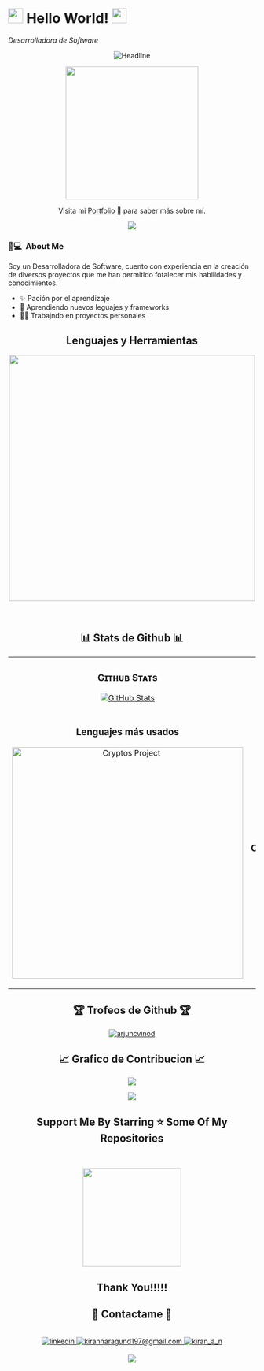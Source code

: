 <!--Header Name-->
# <img src="https://emojis.slackmojis.com/emojis/images/1531849430/4246/blob-sunglasses.gif?1531849430" width="30"/> Hello World! <img src="https://raw.githubusercontent.com/MartinHeinz/MartinHeinz/master/wave.gif" width="30px"> 
*Desarrolladora de Software*
<br /> 
<p align='center'>
<img src="https://readme-typing-svg.herokuapp.com?color=%236FDA44&size=32&center=true&vCenter=true&width=600&height=50&lines=I'm+Verónica+Ruíz;Software+Developer;Open-Source+Enthusiast;Cooking+Projects" alt="Headline">
</p>
<p align='center'>
<img src="https://media.giphy.com/media/QvpqTCiEcwtvx6wwJK/giphy.gif" width="270" height="270" frameBorder="0" class="giphy-embed" allowFullScreen></img></p>

<p align="center">Visita mi <a href="https://veronicaruizbautista.github.io/portafolio/">Portfolio 🚀</a> para saber más sobre mí.</p>

<p  align="center">
<img src="https://user-images.githubusercontent.com/73097560/115834477-dbab4500-a447-11eb-908a-139a6edaec5c.gif">             
<br>
</p>

<!--Start Intro-->

### 🙋💻 &nbsp;About Me
<p align="left">Soy un Desarrolladora de Software, cuento con experiencia en la creación de diversos proyectos que me han permitido fotalecer mis habilidades y conocimientos.</p>

- ✨ Pación por el aprendizaje
- 🌱 Aprendiendo nuevos leguajes y frameworks
- 👩‍💻 Trabajndo en proyectos personales
<!--End Intro-->

<!--Languages and Tools Section-->       
<h2 align="center">Lenguajes y Herramientas</h2> 
<p align="center">
<img width="500px" src="https://skillicons.dev/icons?i=js,py,html,css,react,vue,nodejs,express,mongo,git,mysql,vscode,docker,vite&perline=7" />
</p>
<br>
<h2 align="center">📊 Stats de Github 📊</h2>
  <!--- stats (start) -->
<table width="100%">
  <tr>
    <td width="50%">
      <h3 align="center"><strong>Gɪᴛʜᴜʙ Sᴛᴀᴛs</strong></h3>
      <p align="center">
        <a href="https://github.com/VeronicaRuizBautista">
          <img align="center" src="https://github-readme-stats.vercel.app/api?username=VeronicaRuizBautista&count_private=true&show_icons=true&theme=midnight-purple" alt="GitHub Stats" />
        </a>
      </p>
    </td>
    <td width="50%">
      <h3 align="center"><strong>Sᴛʀᴇᴀᴋ Sᴛᴀᴛs</strong></h3>
      <p align="center">
        <a href="https://github.com/VeronicaRuizBautista">
          <img align="center" src="https://streak-stats.demolab.com?user=VeronicaRuizBautista&theme=midnight-purple" alt="Streak Stats" />
        </a>
      </p>
    </td>
  </tr>
  <tr>
    <td width="50%">
      <h3 align="center"><strong>Lenguajes más usados</strong></h3>
      <p align="center">
          <img align="center" width="470" src="https://github-readme-stats.vercel.app/api/top-langs/?username=VeronicaRuizBautista&theme=midnight-purple&layout=donut" alt="Cryptos Project" />
      </p>
    </td>
    <td width="50%">
      <h3 align="center"><strong>Top Contribuciones</strong></h3>
      <p align="center">
        <a href="https://github.com/VeronicaRuizBautista">
          <img align="center" src="https://github-contributor-stats.vercel.app/api?username=VeronicaRuizBautista&limit=3&theme=midnight-purple&show_owner=true&combine_all_yearly_contributions=true" alt="Top Repo" />
        </a>
      </p>
    </td>
  </tr>
</table>
<!--- stats (end) -->

<!--- trophy (start) -->
<h2 align="center">🏆 Trofeos de Github 🏆</h2>
<p align="center"> <a href="https://github.com/ryo-ma/github-profile-trophy"><img src="https://github-profile-trophy.vercel.app/?username=VeronicaRuizBautista&layout=compact&theme=radical&column=7&row=1&margin-w=15&margin-h=15" alt="arjuncvinod" /></a> </p>
<!--- trophy (end) -->

<h2 align="center">📈 Grafico de Contribucion 📈</h2>
<div align="center">
    <img src="https://github-readme-activity-graph.vercel.app/graph?username=VeronicaRuizBautista&bg_color=100f0f&color=4c5e9e&line=4c569e&point=403e41&area=true&hide_border=true" border-radius="15">
</div>

<p  align="center">
<img src="https://user-images.githubusercontent.com/73097560/115834477-dbab4500-a447-11eb-908a-139a6edaec5c.gif">             
<br>
<h2 align='center'>Support Me By Starring ⭐ Some Of My Repositories</h2>
<br>

<p align='center'>
<img src="https://media.giphy.com/media/O51MQ3DduOcGW6ofR3/giphy.gif" width="200" height="200" frameBorder="0" class="giphy-embed" allowFullScreen></img>
</p>

<h2 align='center'>Thank You!!!!!

<!--Seccion de contacto--> 

<h2 align="center">🤝 Contactame 🤝 </h2>
  <br>

<div align="center">
 <a href="https://www.linkedin.com/in/ver%C3%B3nica-ru%C3%ADz-bautista-118aa9312/" target="_blank">
<img src=https://img.shields.io/badge/linkedin-%231E77B5.svg?&style=for-the-badge&logo=linkedin&logoColor=white alt=linkedin style="margin-bottom: 5px;" />
</a>
  
<a href="mailto:veronica.ruiz.bautista.cas@gmail.com" target="_blank">
<img src="https://img.shields.io/badge/Gmail-D14836?style=for-the-badge&logo=gmail&logoColor=white" alt=kirannaragund197@gmail.com mail style="margin-bottom: 5px;" />
</a>

<a href="https://www.instagram.com/vero.r.b.v/" target="_blank">
<img src=https://img.shields.io/badge/Instagram-E4405F?style=for-the-badge&logo=instagram&logoColor=white alt=kiran_a_n Instagram style="margin-bottom: 5px;" />
</a>

</div>

<p  align="center">
<img src="https://user-images.githubusercontent.com/73097560/115834477-dbab4500-a447-11eb-908a-139a6edaec5c.gif">             
<br>
